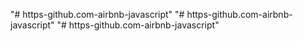 "# https-github.com-airbnb-javascript" 
"# https-github.com-airbnb-javascript" 
"# https-github.com-airbnb-javascript" 
